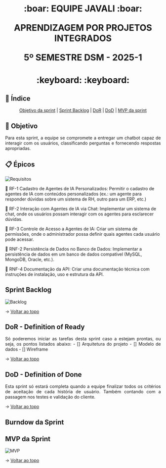 <span id="topo">
<h1 align='center'>
:boar: EQUIPE JAVALI :boar:

APRENDIZAGEM POR PROJETOS INTEGRADOS

5º SEMESTRE DSM - 2025-1
</h1>

<h1 align='center'> :keyboard:  :keyboard: </h1>

## :mag_right: Índice
<p align='center'>
    <a href="#objetivo">Objetivo da sprint</a> | 
    <a href="#backlog">Sprint Backlog</a> |
    <a href="#dor">DoR</a> |
    <a href="#dod">DoD</a> |
    <a href="#mvp">MVP da sprint</a> 
</p>

<span id='objetivo'>

## :dart: Objetivo
<p align='justify'>
    Para esta sprint, a equipe se compromete a entregar um chatbot capaz de interagir com os usuários, classificando perguntas e fornecendo respostas apropriadas.
</p>


<span id='backlog'>

## :clipboard: Épicos

![Requisitos](https://github.com/user-attachments/assets/ffa784aa-b6ab-4966-8a62-c3f65f867c50)
      
:pushpin: RF-1 Cadastro de Agentes de IA Personalizados: Permitir o cadastro de agentes de IA com conteúdos personalizados (ex.: um agente para responder dúvidas sobre um sistema de RH, outro para um ERP, etc.)

:pushpin: RF-2 Interação com Agentes de IA via Chat: Implementar um sistema de chat, onde os usuários possam interagir com os agentes para esclarecer dúvidas.

:pushpin: RF-3 Controle de Acesso a Agentes de IA: Criar um sistema de permissões, onde o administrador possa definir quais agentes cada usuário pode acessar.

:pushpin: RNF-2 Persistência de Dados no Banco de Dados: Implementar a persistência de dados em um banco de dados compatível (MySQL, MongoDB, Oracle, etc.).

:pushpin: RNF-4 Documentação da API: Criar uma documentação técnica com instruções de instalação, uso e estrutura da API.

## Sprint Backlog

![Backlog](https://github.com/user-attachments/assets/5384fbb1-7b99-48f6-9d5a-c18d4c5cc12b)

→ [Voltar ao topo](#topo)

<span id='dor'>

## DoR - Definition of Ready
<p align='justify'>
    Só poderemos iniciar as tarefas desta sprint caso a  estejam prontas, ou seja, os pontos listados abaixo:
    - [] Arquitetura do projeto
    - [] Modelo de dados
    - [] Wireframe
</p>

→ [Voltar ao topo](#topo)  

<span id="dod">

## DoD - Definition of Done
<p align='justify'>
    Esta sprint só estará completa quando a equipe finalizar todos os critérios de aceitação de cada história de usuário. Também contando com a passagem nos testes e validação do cliente.
</p>

→ [Voltar ao topo](#topo)

<span id="mvp">

## Burndow da Sprint


## MVP da Sprint

![MVP](https://github.com/user-attachments/assets/9d920faf-eff1-4280-bfb1-abb94e900ddd)


→ [Voltar ao topo](#topo)
